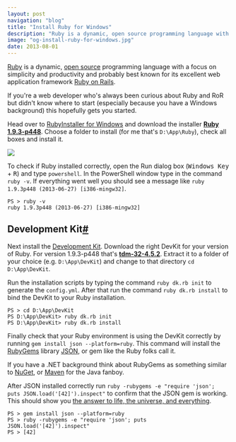 ```yaml
---
layout: post
navigation: "blog"
title: "Install Ruby for Windows"
description: "Ruby is a dynamic, open source programming language with a focus on simplicity and productivity and probably best known for its excellent web application framework Ruby on Rails."
image: "og-install-ruby-for-windows.jpg"
date: 2013-08-01
---
```


<a target="_blank" href="http://www.ruby-lang.org/">Ruby</a> is a dynamic, <a target="_blank" href="https://github.com/ruby/ruby">open source</a> programming language with a focus on simplicity and productivity and probably best known for its excellent web application framework <a target="_blank" href="http://rubyonrails.org/">Ruby on Rails</a>.

If you're a web developer who's always been curious about Ruby and RoR but didn't know where to start (especially because you have a Windows background) this hopefully gets you started.

Head over to <a target="_blank" href="http://rubyinstaller.org/">RubyInstaller for Windows</a> and download the installer <a target="_blank" href="http://dl.bintray.com/oneclick/rubyinstaller/rubyinstaller-1.9.3-p448.exe?direct">**Ruby 1.9.3-p448**</a>. Choose a folder to install (for me that's `D:\App\Ruby`), check all boxes and install it.

<img src="{{ site.url }}/content/img/install-ruby-for-windows-01.png"/>

To check if Ruby installed correctly, open the Run dialog box (<kbd>Windows Key</kbd> + <kbd>R</kbd>) and type `powershell`. In the PowerShell window type in the command `ruby -v`. If everything went well you should see a message like `ruby 1.9.3p448 (2013-06-27) [i386-mingw32]`.

```
PS > ruby -v
ruby 1.9.3p448 (2013-06-27) [i386-mingw32]
```

<h2 id="development-kit" class="has-permalink">Development Kit<a class="permalink" title="Permalink" href="#development-kit">#</a></h2>

Next install the <a target="_blank" href="https://github.com/oneclick/rubyinstaller/wiki/Development-Kit">Development Kit</a>. Download the right DevKit for your version of Ruby. For version 1.9.3-p448 that's <a target="_blank" href="https://github.com/downloads/oneclick/rubyinstaller/DevKit-tdm-32-4.5.2-20111229-1559-sfx.exe">**tdm-32-4.5.2**</a>. Extract it to a folder of your choice (e.g. `D:\App\DevKit`) and change to that directory `cd D:\App\DevKit`.

Run the installation scripts by typing the command `ruby dk.rb init` to generate the `config.yml`. After that run the command `ruby dk.rb install` to bind the DevKit to your Ruby installation.

```
PS > cd D:\App\DevKit
PS D:\App\DevKit> ruby dk.rb init
PS D:\App\DevKit> ruby dk.rb install
```

Finally check that your Ruby environment is using the DevKit correctly by running `gem install json --platform=ruby`. This command will install the <a target="_blank" href="http://rubygems.org/">RubyGems</a> library <a target="_blank" href="http://rubygems.org/gems/json">JSON</a>, or gem like the Ruby folks call it.

If you have a .NET background think about RubyGems as something similar to <a target="_blank" href="http://www.nuget.org/">NuGet</a>, or <a target="_blank" href="http://maven.apache.org/">Maven</a> for the Java fanboy.

After JSON installed correctly run `ruby -rubygems -e "require 'json'; puts JSON.load('[42]').inspect"` to confirm that the JSON gem is working. This should show you <a target="_blank" href="https://www.google.com/search?q=the+answer+to+life%2C+the+universe%2C+and+everything">the answer to life, the universe, and everything</a>.

```
PS > gem install json --platform=ruby
PS > ruby -rubygems -e "require 'json'; puts JSON.load('[42]').inspect"
PS > [42]
```